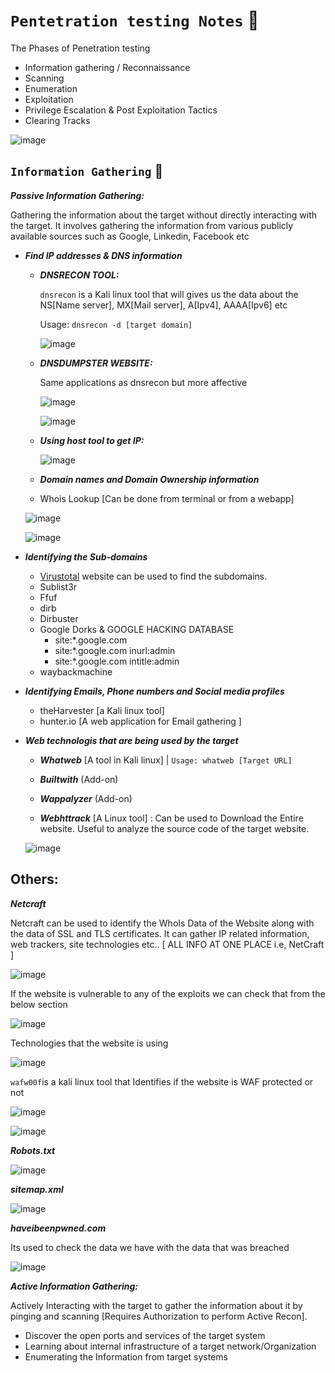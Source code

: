 # `Pentetration testing Notes` :smiling_face_with_three_hearts:

The Phases of Penetration testing
  - Information gathering / Reconnaissance
  - Scanning
  - Enumeration
  - Exploitation
  - Privilege Escalation & Post Exploitation Tactics
  - Clearing Tracks

![image](https://user-images.githubusercontent.com/42320878/189353053-459bc450-07f5-4ac8-877a-20597c20d5ae.png)

## `Information Gathering` :monocle_face:  

***Passive Information Gathering:*** 
  
  Gathering the information about the target without directly interacting with the target. It involves gathering the information from various publicly available sources such as Google, Linkedin, Facebook etc

 - ***Find IP addresses & DNS information***
 
    - ***DNSRECON TOOL:***

       `dnsrecon` is a Kali linux tool that will gives us the data about the NS[Name server], MX[Mail server], A[Ipv4], AAAA[Ipv6] etc
       
       Usage: `dnsrecon -d [target domain]`

       ![image](https://user-images.githubusercontent.com/42320878/189398598-5cc92c72-9983-4f74-8557-b8453502089f.png)
       
    - ***DNSDUMPSTER WEBSITE:*** 
    
       Same applications as dnsrecon but more affective
       
       ![image](https://user-images.githubusercontent.com/42320878/189400495-e4765a31-3cd6-47a6-93c4-35180a571bc9.png)
       
       ![image](https://user-images.githubusercontent.com/42320878/189400993-59b27cf4-3930-4213-aca9-86e99397a01d.png)


 
 
    - ***Using host tool to get IP:***
 
       ![image](https://user-images.githubusercontent.com/42320878/189367135-f8909e58-7f16-4ca0-a2d4-e017554e3f62.png)


    - ***Domain names and Domain Ownership information***
 
    -  Whois Lookup [Can be done from terminal or from a webapp]
      
      ![image](https://user-images.githubusercontent.com/42320878/189373435-74993ee1-6339-4dcd-8b8c-0e3243cbfad5.png)
      
      ![image](https://user-images.githubusercontent.com/42320878/189374281-abfcfdcf-ff2c-4aa2-a2a9-bc4d17e39833.png)


 - ***Identifying the Sub-domains***
 
    - [Virustotal](https://www.virustotal.com/) website can be used to find the subdomains. 
    - Sublist3r
    - Ffuf
    - dirb
    - Dirbuster
    - Google Dorks & GOOGLE HACKING DATABASE
      - site:*.google.com 
      - site:*.google.com inurl:admin
      - site:*.google.com intitle:admin
    - waybackmachine
    
 - ***Identifying Emails, Phone numbers and Social media profiles***
    
    - theHarvester [a Kali linux tool]
    - hunter.io [A web application for Email gathering ]

- ***Web technologis that are being used by the target***

     - ***Whatweb*** [A tool in Kali linux] | `Usage: whatweb [Target URL]`
     
     - ***Builtwith*** (Add-on)
     
     - ***Wappalyzer*** (Add-on)
     
     - ***Webhttrack*** [A Linux tool] : Can be used to Download the Entire website. Useful to analyze the source code of the target website.
     
     ![image](https://user-images.githubusercontent.com/42320878/189370732-827cda10-e725-46d8-9237-56a4cd3ad11c.png)

 ## Others:
 
   ***Netcraft***
   
   Netcraft can be used to identify the WhoIs Data of the Website along with the data of SSL and TLS certificates.
   It can gather IP related information, web trackers, site technologies etc.. [ ALL INFO AT ONE PLACE i.e, NetCraft ]
   
   ![image](https://user-images.githubusercontent.com/42320878/189394856-16ae863b-9f4d-4975-bb91-4cfca7d85f14.png)
   
   If the website is vulnerable to any of the exploits we can check that from the below section
   
   ![image](https://user-images.githubusercontent.com/42320878/189396728-25035a70-1e4e-484e-a3a4-8954d4d8158d.png)
   
   Technologies that the website is using
   
   ![image](https://user-images.githubusercontent.com/42320878/189397270-0945ab33-316e-4616-bd14-ed3f650ad362.png)

   `wafw00f`is a kali linux tool that Identifies if the website is WAF protected or not 
   
   ![image](https://user-images.githubusercontent.com/42320878/189408656-66a8056d-6aff-4878-9ddc-3fefc1675204.png)
   
   ![image](https://user-images.githubusercontent.com/42320878/189408959-3e56879b-1557-42ec-8642-936dc673a8c6.png)



 
   ***Robots.txt***
   
   ![image](https://user-images.githubusercontent.com/42320878/189365622-2969f98e-05ff-471e-bc21-7c4d13c64b1e.png)
   
   ***sitemap.xml***
   
   ![image](https://user-images.githubusercontent.com/42320878/189368017-a03dc1fc-b78f-49e7-b796-71c04fcbb73e.png)

   ***haveibeenpwned.com***
   
   Its used to check the data we have with the data that was breached
   
   ![image](https://user-images.githubusercontent.com/42320878/189415448-dd262dd9-0329-4033-a1b8-7efe7264c3d4.png)



***Active Information Gathering:***
  
  Actively Interacting with the target to gather the information about it by pinging and scanning [Requires Authorization to perform Active Recon]. 
  
  - Discover the open ports and services of the target system
  - Learning about internal infrastructure of a target network/Organization
  - Enumerating the Information from target systems 
    

